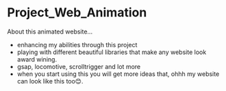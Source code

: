 # Project_Web_Animation

About this animated website...

- enhancing my abilities through this project
- playing with different beautiful libraries that make any website look award wining.
- gsap, locomotive, scrolltrigger and lot more
- when you start using this you will get more ideas that, ohhh my website can look like this too😊.
  

